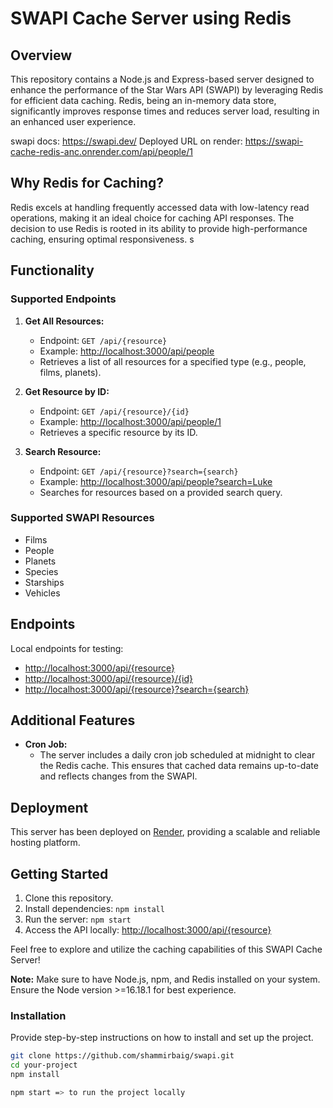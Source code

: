 
# SWAPI Cache Server using Redis


## Overview

This repository contains a Node.js and Express-based server designed to enhance the performance of the Star Wars API (SWAPI) by leveraging Redis for efficient data caching. Redis, being an in-memory data store, significantly improves response times and reduces server load, resulting in an enhanced user experience.

swapi docs: https://swapi.dev/
Deployed URL on render: https://swapi-cache-redis-anc.onrender.com/api/people/1

## Why Redis for Caching?

Redis excels at handling frequently accessed data with low-latency read operations, making it an ideal choice for caching API responses. The decision to use Redis is rooted in its ability to provide high-performance caching, ensuring optimal responsiveness.
s
## Functionality

### Supported Endpoints

1. **Get All Resources:**
   - Endpoint: `GET /api/{resource}`
   - Example: [http://localhost:3000/api/people](http://localhost:3000/api/people)
   - Retrieves a list of all resources for a specified type (e.g., people, films, planets).

2. **Get Resource by ID:**
   - Endpoint: `GET /api/{resource}/{id}`
   - Example: [http://localhost:3000/api/people/1](http://localhost:3000/api/people/1)
   - Retrieves a specific resource by its ID.

3. **Search Resource:**
   - Endpoint: `GET /api/{resource}?search={search}`
   - Example: [http://localhost:3000/api/people?search=Luke](http://localhost:3000/api/people?search=Luke)
   - Searches for resources based on a provided search query.

### Supported SWAPI Resources

- Films
- People
- Planets
- Species
- Starships
- Vehicles

## Endpoints

Local endpoints for testing:
- [http://localhost:3000/api/{resource}](http://localhost:3000/api/{resource})
- [http://localhost:3000/api/{resource}/{id}](http://localhost:3000/api/{resource}/{id})
- [http://localhost:3000/api/{resource}?search={search}](http://localhost:3000/api/{resource}?search={search})

## Additional Features

- **Cron Job:**
  - The server includes a daily cron job scheduled at midnight to clear the Redis cache. This ensures that cached data remains up-to-date and reflects changes from the SWAPI.

## Deployment

This server has been deployed on [Render](https://render.com/), providing a scalable and reliable hosting platform.

## Getting Started

1. Clone this repository.
2. Install dependencies: `npm install`
3. Run the server: `npm start`
4. Access the API locally: [http://localhost:3000/api/{resource}](http://localhost:3000/api/{resource})

Feel free to explore and utilize the caching capabilities of this SWAPI Cache Server!

**Note:** Make sure to have Node.js, npm, and Redis installed on your system. Ensure the Node version >=16.18.1 for best experience.



### Installation

Provide step-by-step instructions on how to install and set up the project.

```bash
git clone https://github.com/shammirbaig/swapi.git
cd your-project
npm install

npm start => to run the project locally
